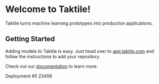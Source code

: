 # Welcome to Taktile!
Taktile turns machine learning prototypes into production applications. 

## Getting Started
Adding models to Taktile is easy. Just head over to [app.taktile.com](https://app.taktile.com) and follow the instructions to add your repository. 

Check out our [documentation](https://docs.taktile.com) to learn more.

Deployment #5
23456
